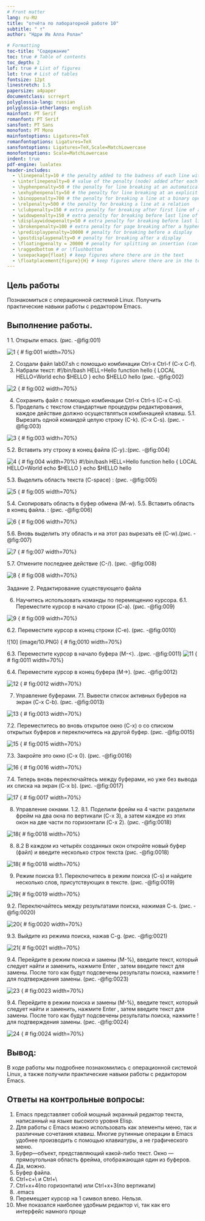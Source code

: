 ```yaml
---
# Front matter
lang: ru-RU
title: "отчёта по лабораторной работе 10"
subtitle: " т"
author: "Ндри Ив Алла Ролан"

# Formatting
toc-title: "Содержание"
toc: true # Table of contents
toc_depth: 2
lof: true # List of figures
lot: true # List of tables
fontsize: 12pt
linestretch: 1.5
papersize: a4paper
documentclass: scrreprt
polyglossia-lang: russian
polyglossia-otherlangs: english
mainfont: PT Serif
romanfont: PT Serif
sansfont: PT Sans
monofont: PT Mono
mainfontoptions: Ligatures=TeX
romanfontoptions: Ligatures=TeX
sansfontoptions: Ligatures=TeX,Scale=MatchLowercase
monofontoptions: Scale=MatchLowercase
indent: true
pdf-engine: lualatex
header-includes:
  - \linepenalty=10 # the penalty added to the badness of each line within a paragraph (no associated penalty node) Increasing the value makes tex try to have fewer lines in the paragraph.
  - \interlinepenalty=0 # value of the penalty (node) added after each line of a paragraph.
  - \hyphenpenalty=50 # the penalty for line breaking at an automatically inserted hyphen
  - \exhyphenpenalty=50 # the penalty for line breaking at an explicit hyphen
  - \binoppenalty=700 # the penalty for breaking a line at a binary operator
  - \relpenalty=500 # the penalty for breaking a line at a relation
  - \clubpenalty=150 # extra penalty for breaking after first line of a paragraph
  - \widowpenalty=150 # extra penalty for breaking before last line of a paragraph
  - \displaywidowpenalty=50 # extra penalty for breaking before last line before a display math
  - \brokenpenalty=100 # extra penalty for page breaking after a hyphenated line
  - \predisplaypenalty=10000 # penalty for breaking before a display
  - \postdisplaypenalty=0 # penalty for breaking after a display
  - \floatingpenalty = 20000 # penalty for splitting an insertion (can only be split footnote in standard LaTeX)
  - \raggedbottom # or \flushbottom
  - \usepackage{float} # keep figures where there are in the text
  - \floatplacement{figure}{H} # keep figures where there are in the text
---
```






## Цель работы
Познакомиться с операционной системой Linux. Получить практические навыки работы с редактором Emacs.

## Выполнение работы.
1   1.	Открыли emacs.  (рис. -@fig:001)

![1](image/1.PNG) { # fig:001 width=70%} 
 
2.	Создали файл lab07.sh с помощью комбинации Ctrl-x Ctrl-f (C-x C-f). 
3.	Набрали текст: 
 #!/bin/bash
HELL=Hello 
function hello { 
LOCAL HELLO=World 
echo $HELLO
} 
echo $HELLO 
hello
(рис. -@fig:002)

![2](image/2.PNG) { # fig:002 width=70%} 

4. Сохранить файл с помощью комбинации Ctrl-x Ctrl-s (C-x C-s).
5. Проделать с текстом стандартные процедуры редактирования, каждое действие
должно осуществляться комбинацией клавиш.
5.1. Вырезать одной командой целую строку (С-k).
(C-x C-s). (рис. -@fig:003)

 ![3](image/3.PNG) { # fig:003 width=70%} 

5.2. Вставить эту строку в конец файла (C-y).:(рис. -@fig:004)

 ![4](image/4.PNG) { # fig:004 width=70%} 
 #!/bin/bash
HELL=Hello
function hello {
LOCAL HELLO=World
echo $HELLO
}
echo $HELLO
hello


5.3. Выделить область текста (C-space) : (рис. -@fig:005)

![5](image/5.PNG) { # fig:005 width=70%} 

5.4. Скопировать область в буфер обмена (M-w).
5.5. Вставить область в конец файла. : (рис. -@fig:006)

 ![6](image/6.PNG) { # fig:006 width=70%} 

5.6. Вновь выделить эту область и на этот раз вырезать её (C-w).(рис. -@fig:007)

 ![7](image/7.PNG) { # fig:007 width=70%} 

 5.7. Отмените последнее действие (C-/). (рис. -@fig:008)

 ![8](image/8.PNG)  { # fig:008 width=70%}  </br></br>
Задание 2. Редактирование существующего файла

6. Научитесь использовать команды по перемещению курсора.
6.1. Переместите курсор в начало строки (C-a).
(рис. -@fig:009)

 ![9](image/9.PNG)  { # fig:009 width=70%} 

6.2. Переместите курсор в конец строки (C-e). (рис. -@fig:0010)

 ![10] (image/10.PNG) { # fig;0010 width=70%} 

6.3. Переместите курсор в начало буфера (M-<). .(рис. -@fig:0011)
 ![11](image/11.PNG) { # fig:0011 width=70%} 
	
6.4. Переместите курсор в конец буфера (M->). (рис. -@fig:0012)

 ![12](image/12.PNG) { # fig:0012 width=70%} 
 
7. Управление буферами.
7.1. Вывести список активных буферов на экран (C-x C-b). (рис. -@fig:0013)

 ![13](image/13.PNG) { # fig:0013 width=70%} 
 
7.2. Переместитесь во вновь открытое окно (C-x) o со списком открытых буферов и переключитесь на другой буфер. (рис. -@fig:0015)

 ![15](image/15.PNG) { # fig:0015 width=70%} 

7.3. Закройте это окно (C-x 0). (рис. -@fig:0016)

  ![16](image/16.PNG) { # fig:0016 width=70%} 

7.4. Теперь вновь переключайтесь между буферами, но уже без вывода их списка
на экран (C-x b). (рис. -@fig:0017)

  ![17](image/17.PNG) { # fig:0017 width=70%} 
  
8. Управление окнами.
1.2.	8.1. Поделили фрейм на 4 части: разделили фрейм на два окна по вертикали (C-x 3), а затем каждое из этих окон на две части по горизонтали (C-x 2).
(рис. -@fig:0018) 

  ![18](image/18.PNG){ # fig:0018 width=70%} 

8. 8.2 В каждом из четырёх созданных окон откройте новый буфер (файл) и введите несколько строк текста (рис. -@fig:0018) 

  ![18](image/18.PNG){ # fig:0018 width=70%} 

9. Режим поиска
9.1. Переключитесь в режим поиска (C-s) и найдите несколько слов, присутствующих в тексте. (рис. -@fig:0019) 

  ![19](image/19.PNG){ # fig:0019 width=70%} 

9.2. Переключайтесь между результатами поиска, нажимая C-s.
(рис. -@fig:0020) 

  ![20](image/20.PNG){ # fig:0020 width=70%} 

 9.3. Выйдите из режима поиска, нажав C-g. (рис. -@fig:0021) 

  ![21](image/21.PNG){ # fig:0021 width=70%} 

  9.4. Перейдите в режим поиска и замены (M-%), введите текст, который следует
найти и заменить, нажмите Enter , затем введите текст для замены. После того как будут подсвечены результаты поиска, нажмите ! для подтверждения
замены. (рис. -@fig:0023) 

  ![23](image/23.PNG) { # fig:0023 width=70%} 

9.4. Перейдите в режим поиска и замены (M-%), введите текст, который следует
найти и заменить, нажмите Enter , затем введите текст для замены. После того как будут подсвечены результаты поиска, нажмите ! для подтверждения
замены. (рис. -@fig:0024) 

![24](image/24.PNG) { # fig:0024 width=70%} 


## Вывод:
В ходе работы мы подробнее познакомились с операционной системой Linux, а также получили практические навыки работы с редактором Emacs.



## Ответы на контрольные вопросы:
1. Emacs представляет собой мощный экранный редактор текста, написанный на языке высокого уровня Elisp. 
2. Для работы с Emacs можно использовать как элементы меню, так и различные сочетания клавиш. Многие рутинные операции в Emacs удобнее производить с помощью клавиатуры, а не графического меню. 
3. Буфер—объект, представляющий какой-либо текст. Окно — прямоугольная область фрейма, отображающая один из буферов. 
4. Да, можно. 
5. Буфер файла. 
6. Ctrl+c+\ и Ctrl+\ 
7. Ctrl+x+4(по горизонтали) или Ctrl+x+3(по вертикали) 
8. .emacs 
9. Перемещает курсор на 1 символ влево. Нельзя. 
10. Мне показался наиболее удобным редактор vi, так как его интерфейс намного проще



